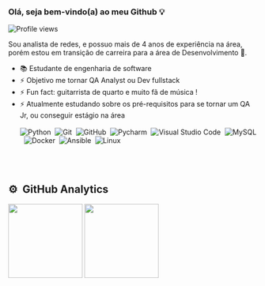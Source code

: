 ### Olá, seja bem-vindo(a) ao meu Github 💡 
<p align="left"> <img src="https://komarev.com/ghpvc/?username=mozartjunior&color=yellow" alt="Profile views" /> </p>

Sou analista de redes, e possuo mais de 4 anos de experiência na área, porém estou em transição de carreira para a área de Desenvolvimento 🎯.
-  📚 Estudante de engenharia de software
-  ⚡ Objetivo me tornar QA Analyst ou Dev fullstack
-  ⚡ Fun fact: guitarrista de quarto e muito fã de música !
-  ⚡ Atualmente estudando sobre os pré-requisitos para se tornar um QA Jr, ou conseguir estágio na área
<br><br>
![Python](https://img.shields.io/badge/-Python-05122A?style=flat&logo=python)&nbsp;
![Git](https://img.shields.io/badge/-Git-05122A?style=flat&logo=git)&nbsp;
![GitHub](https://img.shields.io/badge/-GitHub-05122A?style=flat&logo=github)&nbsp;
![Pycharm](https://img.shields.io/badge/-Pycharm-05122A?style=flat&logo=pycharm)&nbsp;
![Visual Studio Code](https://img.shields.io/badge/-Visual%20Studio%20Code-05122A?style=flat&logo=visual-studio-code&logoColor=007ACC)&nbsp;
![MySQL](https://img.shields.io/badge/-MySQL-05122A?style=flat&logo=mysql)&nbsp;
![Docker](https://img.shields.io/badge/-Docker-05122A?style=flat&logo=docker)&nbsp;
![Ansible](https://img.shields.io/badge/-Ansible-05122A?style=flat&logo=ansible)&nbsp;
![Linux](https://img.shields.io/badge/-Linux-05122A?style=flat&logo=linux)&nbsp;

<br><br>
## ⚙️ &nbsp;GitHub Analytics
<div align = "left">
<img height = "150em" src="https://github-readme-stats.vercel.app/api?username=mozartjunior&show_icons=true&bg_color=00000000"/>
<img height = "150em" src="https://github-readme-stats.vercel.app/api/top-langs/?username=mozartjunior&layout=compact&bg_color=00000000"/>
</div>

